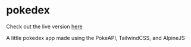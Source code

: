 # pokedex
Check out the live version [here](pg-pokedex.netlify.app)

A little pokedex app made using the PokeAPI, TailwindCSS, and AlpineJS
